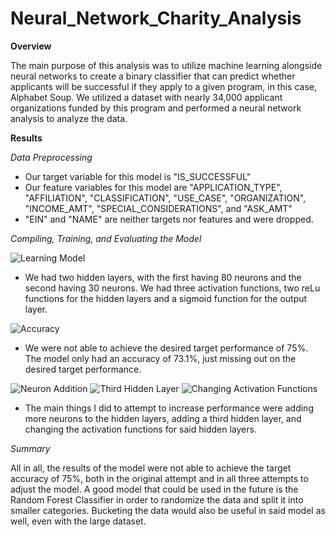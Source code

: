 # Neural_Network_Charity_Analysis

**Overview**

The main purpose of this analysis was to utilize machine learning alongside neural networks to create a binary classifier that can predict whether applicants will be successful if they apply to a given program, in this case, Alphabet Soup. We utilized a dataset with nearly 34,000 applicant organizations funded by this program and performed a neural network analysis to analyze the data.

**Results**

*Data Preprocessing*

- Our target variable for this model is "IS_SUCCESSFUL"
- Our feature variables for this model are "APPLICATION_TYPE", "AFFILIATION", "CLASSIFICATION", "USE_CASE", "ORGANIZATION", "INCOME_AMT", "SPECIAL_CONSIDERATIONS", and "ASK_AMT"
- "EIN" and "NAME" are neither targets nor features and were dropped.

*Compiling, Training, and Evaluating the Model*

![Learning Model](https://user-images.githubusercontent.com/6594718/178161530-dd8a88ae-c5d7-48db-a621-08ba138a2ce1.png)

- We had two hidden layers, with the first having 80 neurons and the second having 30 neurons. We had three activation functions, two reLu functions for the hidden layers and a sigmoid function for the output layer. 

![Accuracy](https://user-images.githubusercontent.com/6594718/178161696-6e98142c-3d83-48a0-8c77-f742c44cf77e.png)

- We were not able to achieve the desired target performance of 75%. The model only had an accuracy of 73.1%, just missing out on the desired target performance.

![Neuron Addition](https://user-images.githubusercontent.com/6594718/178161804-5a23352e-604a-44b9-9d69-50af41a3f99b.png)
![Third Hidden Layer](https://user-images.githubusercontent.com/6594718/178161830-826f9049-7db8-46bb-9d87-b78792f63b6b.png)
![Changing Activation Functions](https://user-images.githubusercontent.com/6594718/178161850-4c29fdec-9bac-4dd7-9408-976f97fe3d44.png)

- The main things I did to attempt to increase performance were adding more neurons to the hidden layers, adding a third hidden layer, and changing the activation functions for said hidden layers.

*Summary*

All in all, the results of the model were not able to achieve the target accuracy of 75%, both in the original attempt and in all three attempts to adjust the model. A good model that could be used in the future is the Random Forest Classifier in order to randomize the data and split it into smaller categories. Bucketing the data would also be useful in said model as well, even with the large dataset.

